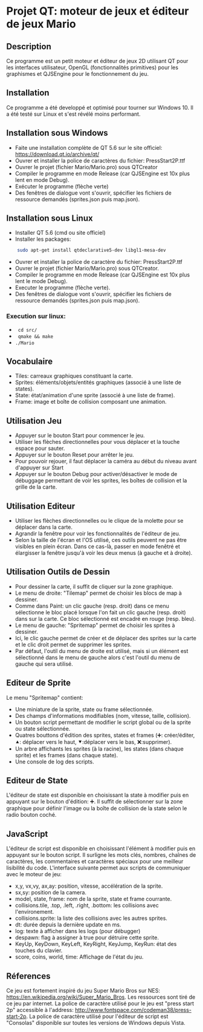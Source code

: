 # Projet QT: moteur de jeux et éditeur de jeux Mario

## Description
Ce programme est un petit moteur et éditeur de jeux 2D utilisant QT
pour les interfaces utilisateur, OpenGL (fonctionnalités primitives)
pour les graphismes et QJSEngine pour le fonctionnement du jeu.

## Installation
Ce programme a été developpé et optimisé pour tourner sur Windows 10. Il a été testé sur Linux et s'est révélé moins performant.

## Installation sous Windows
* Faite une installation complète de QT 5.6 sur le site officiel: https://download.qt.io/archive/qt/ 
* Ouvrer et installer la police de caractères du fichier: PressStart2P.ttf
* Ouvrer le projet (fichier Mario/Mario.pro) sous QTCreator
* Compiler le programme en mode Release (car QJSEngine est 10x plus lent en mode Debug).
* Exécuter le programme (flèche verte) 
* Des fenêtres de dialogue vont s'ouvrir, spécifier les fichiers de ressource demandés (sprites.json puis map.json).

## Installation sous Linux
* Installer QT 5.6 (cmd ou site officiel)
* Installer les packages:
```bash
	sudo apt-get install qtdeclarative5-dev libgl1-mesa-dev
```
* Ouvrer et installer la police de caractère du fichier: PressStart2P.ttf
* Ouvrer le projet (fichier Mario/Mario.pro) sous QTCreator.
* Compiler le programme en mode Release (car QJSEngine est 10x plus lent le mode Debug).
* Executer le programme (flèche verte).
* Des fenêtres de dialogue vont s'ouvrir, spécifier les fichiers de ressource demandés (sprites.json puis map.json).

### Execution sur linux:
* ``` cd src/```
* ``` qmake && make```
* ```./Mario```

## Vocabulaire
* Tiles: carreaux graphiques constituant la carte.
* Sprites: éléments/objets/entités graphiques (associé à une liste de states).
* State: état/animation d'une sprite (associé à une liste de frame).
* Frame: image et boîte de collision composant une animation.

## Utilisation Jeu
* Appuyer sur le bouton Start pour commencer le jeu.
* Utiliser les flèches directionnelles pour vous déplacer et la touche
espace pour sauter.
* Appuyer sur le bouton Reset pour arrêter le jeu.
* Pour pouvoir rejouer, il faut déplacer la caméra au début du niveau avant d'appuyer sur Start
* Appuyer sur le bouton Debug pour activer/désactiver le mode de débuggage
permettant de voir les sprites, les boîtes de collision et la grille de la carte. 

## Utilisation Editeur
* Utiliser les flèches directionnelles ou le clique de la molette pour se déplacer dans la carte.
* Agrandir la fenêtre pour voir les fonctionnalités de l'éditeur de jeu.
* Selon la taille de l'écran et l'OS utilisé, ces outils peuvent ne pas
être visibles en plein écran. Dans ce cas-là, passer en mode fenêtré et
élargisser la fenêtre jusqu'à voir les deux menus (à gauche et à droite).

## Utilisation Outils de Dessin
* Pour dessiner la carte, il suffit de cliquer sur la zone graphique.
* Le menu de droite: "Tilemap" permet de choisir les blocs de map à dessiner.
* Comme dans Paint: un clic gauche (resp. droit) dans ce menu sélectionne le
bloc placé lorsque l'on fait un clic gauche (resp. droit) dans sur la carte.
Ce bloc sélectionné est encadré en rouge (resp. bleu).
* Le menu de gauche: "Spritemap" permet de choisir les sprites à dessiner.
* Ici, le clic gauche permet de créer et de déplacer des sprites sur la carte
et le clic droit permet de supprimer les sprites.
* Par défaut, l'outil du menu de droite est utilisé, mais si un élément est 
sélectionné dans le menu de gauche alors c'est l'outil du menu de gauche qui
sera utilisé.

## Editeur de Sprite
Le menu "Spritemap" contient:
* Une miniature de la sprite, state ou frame sélectionnée.
* Des champs d'informations modifiables (nom, vitesse, taille, collision).
* Un bouton script permettant de modifier le script global ou de 
	la sprite ou state sélectionnée.
* Quatres bouttons d'édition des sprites, states et frames (➕: créer/éditer,
	⯅: déplacer vers le haut, ⯆:déplacer vers le bas, ❌:supprimer).
* Un arbre affichants les sprites (à la racine), les states
	(dans chaque sprite) et les frames (dans chaque state).
* Une console de log des scripts.

## Editeur de State
L'éditeur de state est disponible en choisissant la state à modifier puis en
appuyant sur le bouton d'édition: ➕. Il suffit de sélectionner sur la zone graphique 
pour définir l'image ou la boîte de collision de la state selon le radio bouton coché.

## JavaScript
L'éditeur de script est disponible en choisissant l'élément à modifier puis en
appuyant sur le bouton script. Il surligne les mots clés, nombres, chaînes de caractères,
les commentaires et caractères spéciaux pour une meilleur lisibilité du code.
L'interface suivante permet aux scripts de communiquer avec le moteur de jeu:
* x,y, vx,vy, ax,ay: position, vitesse, accélération de la sprite.
* sx,sy: position de la camera.
* model, state, frame: nom de la sprite, state et frame courrante.
* collisions.tile, .top, .left, .right, .bottom: les collisions avec l'environement.
* collisions.sprite: la liste des collisions avec les autres sprites.
* dt: durée depuis la dernière update en ms.
* log: texte à afficher dans les logs (pour débugger)
* despawn: flag à assigner à true pour détruire cette sprite.
* KeyUp, KeyDown, KeyLeft, KeyRight, KeyJump, KeyRun: état des touches du clavier.
* score, coins, world, time: Affichage de l'état du jeu.

## Réferences
Ce jeu est fortement inspiré du jeu Super Mario Bros sur NES: https://en.wikipedia.org/wiki/Super_Mario_Bros.
Les ressources sont tiré de ce jeu par internet.
La police de caractère utilisé pour le jeu est "press start 2p" accessible à l'address: http://www.fontspace.com/codeman38/press-start-2p.
La police de caractère utilisé pour l'éditeur de script est "Consolas" disponible sur toutes les versions de Windows depuis Vista.
